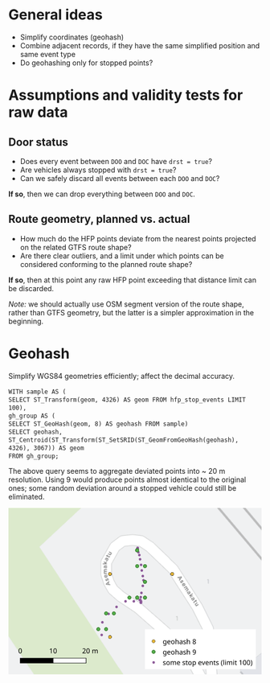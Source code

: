 # General ideas

- Simplify coordinates (geohash)
- Combine adjacent records, if they have the same simplified position and same event type
- Do geohashing only for stopped points?

# Assumptions and validity tests for raw data

## Door status

- Does every event between `DOO` and `DOC` have `drst = true`?
- Are vehicles always stopped with `drst = true`?
- Can we safely discard all events between each `DOO` and `DOC`?

**If so**, then we can drop everything between `DOO` and `DOC`.



## Route geometry, planned vs. actual

- How much do the HFP points deviate from the nearest points projected on the related GTFS route shape?
- Are there clear outliers, and a limit under which points can be considered conforming to the planned route shape?

**If so**, then at this point any raw HFP point exceeding that distance limit can be discarded.

*Note:* we should actually use OSM segment version of the route shape, rather than GTFS geometry, but the latter is a simpler approximation in the beginning.



# Geohash

Simplify WGS84 geometries efficiently; affect the decimal accuracy.

```
WITH sample AS (
SELECT ST_Transform(geom, 4326) AS geom FROM hfp_stop_events LIMIT 100),
gh_group AS (
SELECT ST_GeoHash(geom, 8) AS geohash FROM sample)
SELECT geohash,
ST_Centroid(ST_Transform(ST_SetSRID(ST_GeomFromGeoHash(geohash), 4326), 3067)) AS geom
FROM gh_group;
```

The above query seems to aggregate deviated points into ~ 20 m resolution.
Using 9 would produce points almost identical to the original ones; some random deviation around a stopped vehicle could still be eliminated.

![Geohash example](img/geohash_example.png)
